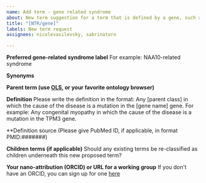 ```yaml
---
name: Add term - gene related syndrome
about: New term suggestion for a term that is defined by a gene, such as NAA10-related syndrome
title: "[NTR/gene]"
labels: New term request
assignees: nicolevasilevsky, sabrinatoro

---
```


**Preferred gene-related syndrome label**
For example: NAA10-related syndrome

**Synonyms**

**Parent term (use [OLS](https://www.ebi.ac.uk/ols/ontologies/mondo), or your favorite ontology browser)**

**Definition**
Please write the definition in the format: Any [parent class] in which the cause of the disease is a mutation in the [gene name] gene. For example: Any congenital myopathy in which the cause of the disease is a mutation in the TPM3 gene.


**Definition source (Please give PubMed ID, if applicable, in format PMID:#######)

**Children terms (if applicable)** Should any existing terms be re-classified as children underneath this new proposed term? 

**Your nano-attribution (ORCID) or URL for a working group**
If you don't have an ORCID, you can sign up for one [here](https://orcid.org/)

